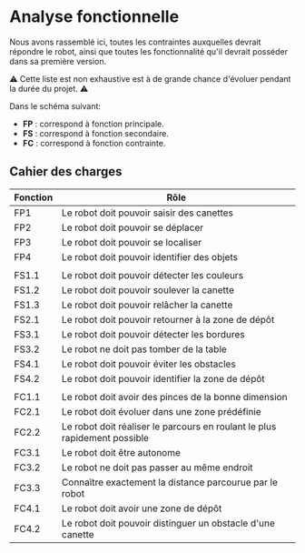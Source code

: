 
# Analyse fonctionnelle


Nous avons rassemblé ici, toutes les contraintes auxquelles devrait répondre le robot, ainsi que toutes les fonctionnalité qu'il devrait posséder dans sa première version.

⚠️ Cette liste est non exhaustive est à de grande chance d'évoluer pendant la durée du projet. ⚠️


Dans le schéma suivant:

* **FP** : correspond à fonction principale.
* **FS** : correspond à fonction secondaire.
* **FC** : correspond à fonction contrainte.
## Cahier des charges

| Fonction             | Rôle                                                                |
| ----------------- | ------------------------------------------------------------------ |
| FP1 | Le robot doit pouvoir saisir des canettes |
| FP2 | Le robot doit pouvoir se déplacer |
| FP3 | Le robot doit pouvoir se localiser|
| FP4 | Le robot doit pouvoir identifier des objets|
|||
| FS1.1 | Le robot doit pouvoir détecter les couleurs|
| FS1.2| Le robot doit pouvoir soulever la canette|
| FS1.3| Le robot doit pouvoir relâcher la canette|
| FS2.1| Le robot doit pouvoir retourner à la zone de dépôt|
| FS3.1 | Le robot doit pouvoir détecter les bordures|
| FS3.2| Le robot ne doit pas tomber de la table|
| FS4.1| Le robot doit pouvoir éviter les obstacles|
| FS4.2| Le robot doit pouvoir identifier la zone de dépôt|
|||
|FC1.1| Le robot doit avoir des pinces de la bonne dimension|
| FC2.1| Le robot doit évoluer dans une zone prédéfinie|
| FC2.2| Le robot doit réaliser le parcours en roulant le plus rapidement possible|
| FC3.1| Le robot doit être autonome|
| FC3.2| Le robot ne doit pas passer au même endroit |
| FC3.3| Connaître exactement la distance parcourue par le robot|
| FC4.1| Le robot doit avoir une zone de dépôt|
| FC4.2| Le robot doit pouvoir distinguer un obstacle d'une canette|











